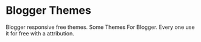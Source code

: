 # Blogger Themes
Blogger responsive free themes. Some Themes For Blogger.
Every one use it for free with a attribution.

